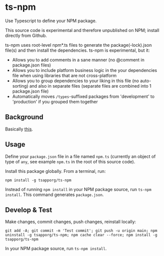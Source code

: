 # ts-npm 
Use Typescript to define your NPM package.

This source code is experimental and therefore unpublished on NPM; install directly from Github.

ts-npm uses root-level npm*.ts files to generate the package(-lock).json file(s) and then install the dependencies. ts-npm is experimental, but it:
- Allows you to add comments in a sane manner (no @comment in package.json files)
- Allows you to include platform business logic in the your dependencies file when using libraries that are not cross-platform
- Allows you to group dependencies to your liking in this file (no auto-sorting) and also in separate files (separate files are combined into 1 package.json file)
- Automatically moves `/types`-suffixed packages from 'development' to 'production' if you grouped them together

## Background
Basically [this](https://frantic.im/javascript-gom-jabbar/).

## Usage
Define your `package.json` file in a file named `npm.ts` (currently an object of type of `any`, see example `npm.ts` in the root of this source code).

Install this package globally. From a terminal, run:

    npm install -g tsapporg/ts-npm

Instead of running `npm install` in your NPM package source, run `ts-npm install`. This command generates `package.json`.

## Develop & Test
Make changes, commit changes, push changes, reinstall locally:
  
    git add -A; git commit -m 'Test commit'; git push -u origin main; npm uninstall -g tsapporg/ts-npm; npm cache clear --force; npm install -g tsapporg/ts-npm

In your NPM package source, run `ts-npm install`. 